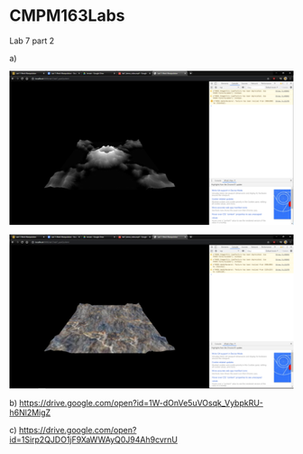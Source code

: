 # CMPM163Labs

Lab 7 part 2

a)

![](screenshots/screenshot1.PNG)

![](screenshots/screenshot2.PNG)

b) https://drive.google.com/open?id=1W-dOnVe5uVOsqk_VybpkRU-h6Nl2MigZ

c) https://drive.google.com/open?id=1Sirp2QJDO1jF9XaWWAyQ0J94Ah9cvrnU
